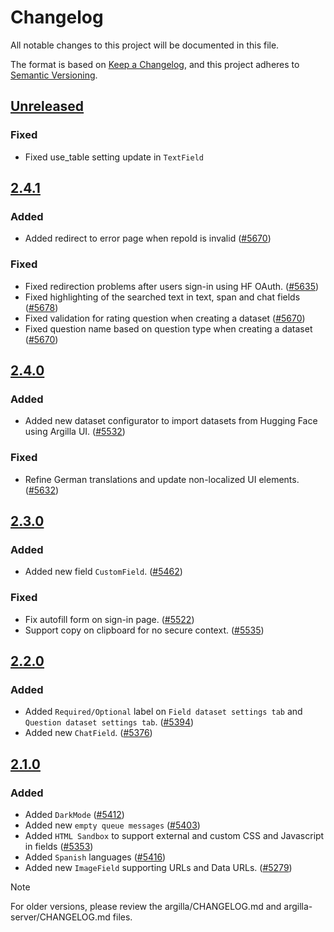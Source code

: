 # Changelog

All notable changes to this project will be documented in this file.

The format is based on [Keep a Changelog](https://keepachangelog.com/en/1.1.0/), and this project adheres to [Semantic Versioning](https://semver.org/spec/v2.0.0.html).

<!--
These are the section headers that we use:
* "Added" for new features.
* "Changed" for changes in existing functionality.
* "Deprecated" for soon-to-be removed features.
* "Removed" for now removed features.
* "Fixed" for any bug fixes.
* "Security" in case of vulnerabilities.
-->

## [Unreleased]()

### Fixed
- Fixed use_table setting update in `TextField`

## [2.4.1](https://github.com/argilla-io/argilla/compare/v2.4.0...v2.4.1)

### Added

- Added redirect to error page when repoId is invalid ([#5670](https://github.com/argilla-io/argilla/pull/5670))

### Fixed

- Fixed redirection problems after users sign-in using HF OAuth. ([#5635](https://github.com/argilla-io/argilla/pull/5635))
- Fixed highlighting of the searched text in text, span and chat fields ([#5678](https://github.com/argilla-io/argilla/pull/5678))
- Fixed validation for rating question when creating a dataset ([#5670](https://github.com/argilla-io/argilla/pull/5670))
- Fixed question name based on question type when creating a dataset ([#5670](https://github.com/argilla-io/argilla/pull/5670))

## [2.4.0](https://github.com/argilla-io/argilla/compare/v2.3.0...v2.4.0)

### Added

- Added new dataset configurator to import datasets from Hugging Face using Argilla UI. ([#5532](https://github.com/argilla-io/argilla/pull/5532))

### Fixed

- Refine German translations and update non-localized UI elements. ([#5632](https://github.com/argilla-io/argilla/pull/5632))

## [2.3.0](https://github.com/argilla-io/argilla/compare/v2.2.0...v2.3.0)

### Added

- Added new field `CustomField`. ([#5462](https://github.com/argilla-io/argilla/pull/5462))

### Fixed

- Fix autofill form on sign-in page. ([#5522](https://github.com/argilla-io/argilla/pull/5522))
- Support copy on clipboard for no secure context. ([#5535](https://github.com/argilla-io/argilla/pull/5535))

## [2.2.0](https://github.com/argilla-io/argilla/compare/v2.1.0...v2.2.0)

### Added

- Added `Required/Optional` label on `Field dataset settings tab` and `Question dataset settings tab`. ([#5394](https://github.com/argilla-io/argilla/pull/5394))
- Added new `ChatField`. ([#5376](https://github.com/argilla-io/argilla/pull/5376))

## [2.1.0](https://github.com/argilla-io/argilla/compare/v2.0.1...v2.1.0)

### Added

- Added `DarkMode` ([#5412](https://github.com/argilla-io/argilla/pull/5412))
- Added new `empty queue messages` ([#5403](https://github.com/argilla-io/argilla/pull/5403))
- Added `HTML Sandbox` to support external and custom CSS and Javascript in fields ([#5353](https://github.com/argilla-io/argilla/pull/5353))
- Added `Spanish` languages ([#5416](https://github.com/argilla-io/argilla/pull/5416))
- Added new `ImageField` supporting URLs and Data URLs. ([#5279](https://github.com/argilla-io/argilla/pull/5279))

> [!NOTE]
> For older versions, please review the argilla/CHANGELOG.md and argilla-server/CHANGELOG.md files.
